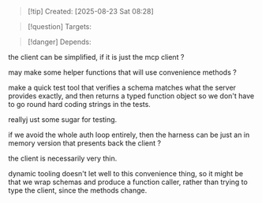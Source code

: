 
>[!tip] Created: [2025-08-23 Sat 08:28]

>[!question] Targets: 

>[!danger] Depends: 

the client can be simplified, if it is just the mcp client ?

may make some helper functions that will use convenience methods ?

make a quick test tool that verifies a schema matches what the server provides exactly, and then returns a typed function object so we don't have to go round hard coding strings in the tests.

reallyj ust some sugar for testing.

if we avoid the whole auth loop entirely, then the harness can be just an in memory version that presents back the client ?

the client is necessarily very thin.

dynamic tooling doesn't let well to this convenience thing, so it might be that we wrap schemas and produce a function caller, rather than trying to type the client, since the methods change.